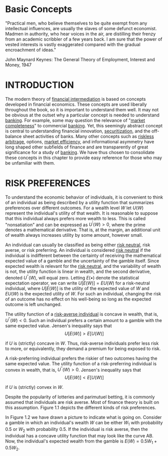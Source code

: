 # Basic Concepts

"Practical men, who believe themselves to be quite exempt from any intellectual influences, are usually the slaves of some defunct economist. Madmen in authority, who hear voices in the air, are distilling their frenzy from an academic scribbler of a few years back. I am sure that the power of vested interests is vastly exaggerated compared with the gradual encroachment of ideas."

John Maynard Keynes: The General Theory of Employment, Interest and Money, 1947

# INTRODUCTION

The modern theory of [financial intermediation](../../Financial%20Markets%20and%20Institutions/II.%20The%20Roles%20of%20Banks%20and%20Derivative%20Markets%20in%20Resolving%20Problems%20Inherent%20in%20Debt%20Contracts/Class%203-%20Financial%20Intermediation%20and%20Delegated%20Loan%20Monitoring%20,%20Intro%20to%20Bankruptcy%20and%20Debt%20Restructuring/Financial%20Intermediation%20as%20Delegated%20Monitoring.md) is based on concepts developed in financial economics. These concepts are used liberally throughout the book, so it is important to understand them well. It may not be obvious at the outset why a particular concept is needed to understand [banking](../../Advanced%20Financial%20Analysis%20and%20Valuation/Problem%20Sets/HKS%20The%20Banking%20Industry.md). For example, some may question the relevance of "[market completeness](../../Financial%20Markets/Financial%20Asset%20Pricing%20Theory%20Overview/Chapter%203%20-%20%20Assets,%20Portfolios,%20and%20Arbitrage/Marketed%20Dividends%20and%20Market%20Completeness.md)" to commercial [banking](../../Advanced%20Financial%20Analysis%20and%20Valuation/Problem%20Sets/HKS%20The%20Banking%20Industry.md). Yet, this seemingly abstract concept is central to understanding financial innovation, [securitization](../../Financial%20Engineering/10.%20Other%20Topics%20in%20Quantitative%20Finance.md), and the off-balance sheet activities of banks. Many other concepts such as [riskless arbitrage](../../Financial%20Markets/Financial%20Trading%20and%20Markets/Chapter%208%20Arbitrage%20and%20Hedging%20With%20Fixed%20Income%20Instruments%20and%20Currencies.md), options, [market efficiency](../../Financial%20Markets/Financial%20Trading%20and%20Markets/Chapter%2012%20Market%20Efficiency.md), and informational asymmetry have long shaped other subfields of finance and are transparently of great significance for a study of [banking](../../Advanced%20Financial%20Analysis%20and%20Valuation/Problem%20Sets/HKS%20The%20Banking%20Industry.md). We have thus chosen to consolidate these concepts in this chapter to provide easy reference for those who may be unfamiliar with them.

# RISK PREFERENCES

To understand the economic behavior of individuals, it is convenient to think of an individual as being described by a utility function that summarizes preferences over different outcomes. For a wealth level $W$ let $U(W)$ represent the individual's utility of that wealth. It is reasonable to suppose that this individual always prefers more wealth to less. This is called "nonsatiation" and can be expressed as $U^{\prime}(W)>0$, where the prime denotes a mathematical derivative. That is, at the margin, an additional unit of wealth always increases utility by some amount, however small.

An individual can usually be classified as being either [risk neutral](../../Financial%20Instruments/Lecture%20Notes-%20Financial%20Instruments/Teaching%20Note%207-Exotic%20Options%20And%20Derivative%20Pricing%20By%20Monte%20Carlo%20Simulation.md), risk averse, or risk preferring. An individual is considered [risk neutral](../../Financial%20Instruments/Lecture%20Notes-%20Financial%20Instruments/Teaching%20Note%207-Exotic%20Options%20And%20Derivative%20Pricing%20By%20Monte%20Carlo%20Simulation.md) if the individual is indifferent between the certainty of receiving the mathematical expected value of a gamble and the uncertainty of the gamble itself. Since expected wealth is relevant for the [risk neutral](../../Financial%20Instruments/Lecture%20Notes-%20Financial%20Instruments/Teaching%20Note%207-Exotic%20Options%20And%20Derivative%20Pricing%20By%20Monte%20Carlo%20Simulation.md), and the variability of wealth is not, the utility function is linear in wealth, and the second derivative, denoted $U^{\prime\prime}(W)$, will equal zero. Letting $E(\bullet)$ denote the statistical expectation operator, we can write $U[E(W)]=E U(W)$ for a risk-neutral individual, where $U[E(W)]$ is the utility of the expected value of $W$ and $E U(W)$ is the expected utility of $W$. For such an individual, changing the risk of an outcome has no effect on his well-being so long as the expected outcome is left unchanged.

The utility function of a [risk-averse individual](../../Financial%20Markets/Financial%20Asset%20Pricing%20Theory%20Overview/Chapter%205%20-%20Modeling%20the%20Preferences%20of%20Individuals/Risk%20Aversion.md) is concave in wealth, that is, $U^{\prime\prime}(W)<0$. Such an individual prefers a certain amount to a gamble with the same expected value. Jensen's inequality says that
$$
U[E(W)]>E[U(W)]
$$

if $U$ is (strictly) concave in $W$. Thus, risk-averse individuals prefer less risk to more, or equivalently, they demand a premium for being exposed to risk.

A risk-preferring individual prefers the riskier of two outcomes having the same expected value. The utility function of a risk-preferring individual is convex in wealth, that is, $U^{\prime\prime}(W)>0$. Jensen's inequality says that
$$
U[E(W)]<E[U(W)]
$$

if $U$ is (strictly) convex in $W$.

Despite the popularity of lotteries and parimutuel betting, it is commonly assumed that individuals are risk averse. Most of finance theory is built on this assumption. Figure 1.1 depicts the different kinds of risk preferences.

In Figure 1.2 we have drawn a picture to indicate what is going on. Consider a gamble in which an individual's wealth $W$ can be either $W_{1}$ with probability 0.5 or $W_{2}$ with probability 0.5. If the individual is risk averse, then the individual has a concave utility function that may look like the curve AB. Now, the individual's expected wealth from the gamble is $E(W)=0.5W_{1}+0.5W_{2}$.
